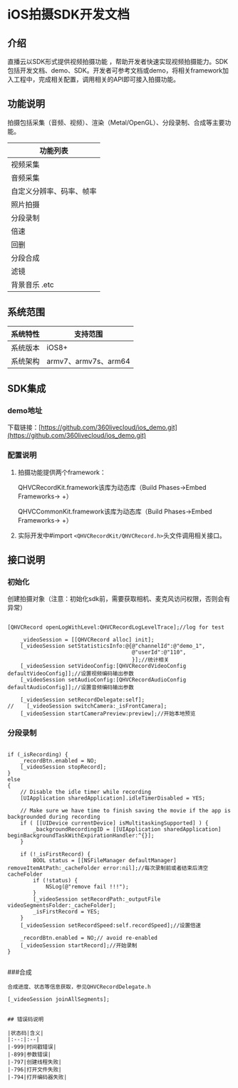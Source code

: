 # iOS拍摄SDK开发文档

## 介绍

直播云以SDK形式提供视频拍摄功能 ，帮助开发者快速实现视频拍摄能力。SDK包括开发文档、demo、SDK。开发者可参考文档或demo，将相关framework加入工程中，完成相关配置，调用相关的API即可接入拍摄功能。

## 功能说明

拍摄包括采集（音频、视频）、渲染（Metal/OpenGL）、分段录制、合成等主要功能。

| 功能列表| 
| -------- |
| 视频采集 | 
| 音频采集 | 
| 自定义分辨率、码率、帧率 | 
| 照片拍摄 | 
| 分段录制 | 
| 倍速| 
| 回删 | 
| 分段合成 | 
| 滤镜 | 
| 背景音乐 .etc | 

## 系统范围

| 系统特性 | 支持范围     |
| -------- | ------------ |
| 系统版本 | iOS8+        |
| 系统架构 | armv7、armv7s、arm64 |



## SDK集成
### demo地址

下载链接：[https://github.com/360livecloud/ios_demo.git](https://github.com/360livecloud/ios_demo.git)

### 配置说明

1. 拍摄功能提供两个framework：

	QHVCRecordKit.framework该库为动态库（Build Phases->Embed Frameworks-> +）

	QHVCCommonKit.framework该库为动态库（Build Phases->Embed Frameworks-> +）




2. 实际开发中#import `<QHVCRecordKit/QHVCRecord.h>`头文件调用相关接口。


## 接口说明

### 初始化

创建拍摄对象（注意：初始化sdk前，需要获取相机、麦克风访问权限，否则会有异常）


```

[QHVCRecord openLogWithLevel:QHVCRecordLogLevelTrace];//log for test
    
    _videoSession = [[QHVCRecord alloc] init];
    [_videoSession setStatisticsInfo:@{@"channelId":@"demo_1",
                                       @"userId":@"110",
                                       }];//统计相关
    [_videoSession setVideoConfig:[QHVCRecordVideoConfig defaultVideoConfig]];//设置视频编码输出参数
    [_videoSession setAudioConfig:[QHVCRecordAudioConfig defaultAudioConfig]];//设置音频编码输出参数

    [_videoSession setRecordDelegate:self];
//    [_videoSession switchCamera:_isFrontCamera];
    [_videoSession startCameraPreview:preview];//开始本地预览
```

### 分段录制


```

if (_isRecording) {
    _recordBtn.enabled = NO;
    [_videoSession stopRecord];
}
else
{
    // Disable the idle timer while recording
    [UIApplication sharedApplication].idleTimerDisabled = YES;
    
    // Make sure we have time to finish saving the movie if the app is backgrounded during recording
    if ( [[UIDevice currentDevice] isMultitaskingSupported] ) {
        _backgroundRecordingID = [[UIApplication sharedApplication] beginBackgroundTaskWithExpirationHandler:^{}];
    }
    
    if (!_isFirstRecord) {
        BOOL status = [[NSFileManager defaultManager] removeItemAtPath:_cacheFolder error:nil];//每次录制前或者结束后清空cacheFolder
        if (!status) {
            NSLog(@"remove fail !!!");
        }
        [_videoSession setRecordPath:_outputFile videoSegmentsFolder:_cacheFolder];
        _isFirstRecord = YES;
    }
    [_videoSession setRecordSpeed:self.recordSpeed];//设置倍速
    
    _recordBtn.enabled = NO;// avoid re-enabled
    [_videoSession startRecord];//开始录制
}
        
```
###合成
```
合成进度、状态等信息获取，参见QHVCRecordDelegate.h

[_videoSession joinAllSegments];

```

```

## 错误码说明

|状态码|含义|
|:--:|:--|
|-999|时间戳错误|
|-899|参数错误|
|-797|创建线程失败|
|-796|打开文件失败|
|-794|打开编码器失败|